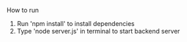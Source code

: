 How to run

1. Run 'npm install' to install dependencies
2. Type 'node server.js' in terminal to start backend server